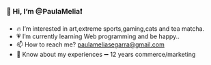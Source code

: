 ### 👋 Hi, I’m @PaulaMelia❗
- 🔥 I’m interested in art,extreme sports,gaming,cats and tea matcha.
- 💗 I’m currently learning Web programming and be happy..
- 📫 How to reach me? paulameliasegarra@gmail.com
- 💁 Know about my experiences  ➖  12 years commerce/marketing


